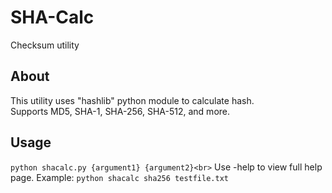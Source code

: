 # SHA-Calc
Checksum utility
## About
This utility uses "hashlib" python module to calculate hash.<br>
Supports MD5, SHA-1, SHA-256, SHA-512, and more.
## Usage
`python shacalc.py {argument1} {argument2}<br>`
Use -help to view full help page.
Example: `python shacalc sha256 testfile.txt`
